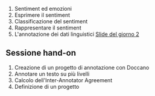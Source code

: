 1. Sentiment ed emozioni
2. Esprimere il sentiment
3. Classificazione del sentiment
4. Rappresentare il sentiment
5. L'annotazione dei dati linguistici
[Slide del giorno 2](https://docs.google.com/presentation/d/1csIlgzKOATb71MZoqy5aPS_W1O9uQ0qOZyi3mFbVc4Q/edit?usp=sharing)
## Sessione hand-on
1. Creazione di un progetto di annotazione con Doccano
2. Annotare un testo su più livelli
3. Calcolo dell'Inter-Annotator Agreement
4. Definizione di un progetto
